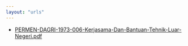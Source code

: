 ```yaml
---
layout: "urls"
---
```

* [PERMEN-DAGRI-1973-006-Kerjasama-Dan-Bantuan-Tehnik-Luar-Negeri.pdf](PERMEN-DAGRI-1973-006-Kerjasama-Dan-Bantuan-Tehnik-Luar-Negeri.pdf)
